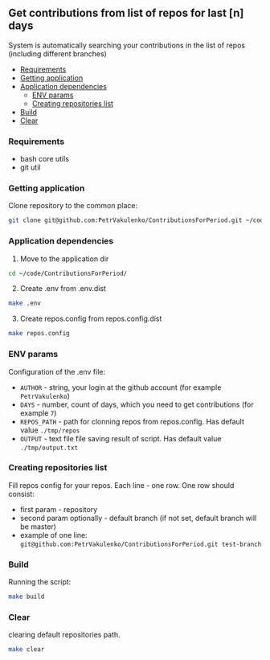 ## Get contributions from list of repos for last [n] days

System is automatically searching your contributions in the list of repos (including different branches)

- [Requirements](#requirements)
- [Getting application](#getting-application)
- [Application dependencies](#application-dependencies)
    - [ENV params](#env-params)
    - [Creating repositories list](#creating-repositories-list)
- [Build](#build)
- [Clear](#clear)

### Requirements

* bash core utils
* git util

### Getting application
Clone repository to the common place:
```bash
git clone git@github.com:PetrVakulenko/ContributionsForPeriod.git ~/code/ContributionsForPeriod/
```

### Application dependencies
1. Move to the application dir
```bash
cd ~/code/ContributionsForPeriod/
```
2. Create .env from .env.dist
```bash
make .env
```
3. Create repos.config from repos.config.dist
```bash
make repos.config
```

### ENV params
Configuration of the .env file:
* `AUTHOR` - string, your login at the github account (for example `PetrVakulenko`)
* `DAYS` - number, count of days, which you need to get contributions (for example `7`)
* `REPOS_PATH` - path for clonning repos from repos.config. Has default value `./tmp/repos`
* `OUTPUT` - text file file saving result of script. Has default value `./tmp/output.txt`

### Creating repositories list
Fill repos config for your repos. Each line - one row. One row should consist:
* first param - repository
* second param optionally - default branch (if not set, default branch will be master)
* example of one line: `git@github.com:PetrVakulenko/ContributionsForPeriod.git test-branch`

### Build
Running the script:
```bash
make build
```

### Clear
clearing default repositories path.
```bash
make clear
``` 
